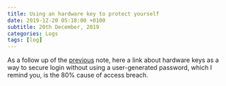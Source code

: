 ```yaml
---
title: Using an hardware key to protect yourself
date: 2019-12-20 05:18:00 +0100
subtitle: 20th December, 2019
categories: Logs
tags: [log]
---
```


As a follow up of the [previous](/log/webauthn-the-future-of-authentication) note, here a link about hardware keys as a way to secure login without using a user-generated password, which I remind you, is the 80% cause of access breach.

